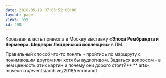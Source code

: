 ```yaml
---
date: 2018-05-19 07:03:52+00:00
layout: page
views: 559
id: 498
---
```


Кровавая власть привезла в Москву выставку **«Эпоха Рембрандта и Вермеера. Шедевры Лейденской коллекции»** в ПМ.

Правильный способ что-то понять - пройтись по маршруту с понимающим другом или хотя бы аудиогидом. Задаться вопросом - в чем ценность этих картин и почему они дорого стоят?**
**
arts-museum.ru/events/archive/2018/rembrandt


